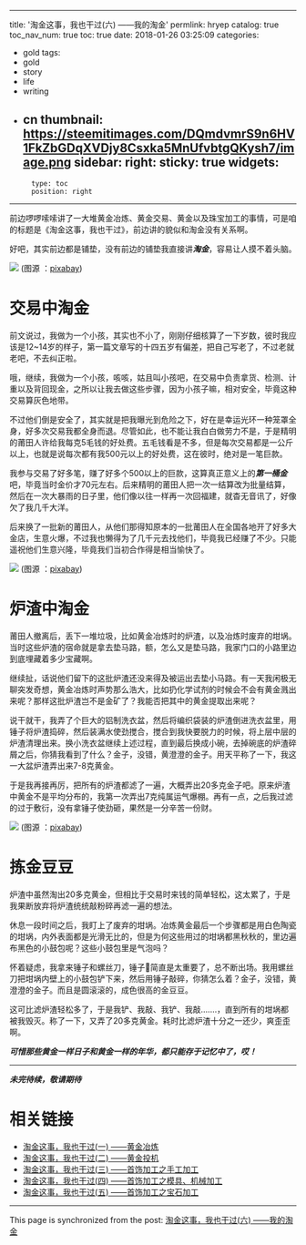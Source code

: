
---
title: '淘金这事，我也干过(六) ——我的淘金'
permlink: hryep
catalog: true
toc_nav_num: true
toc: true
date: 2018-01-26 03:25:09
categories:
- gold
tags:
- gold
- story
- life
- writing
- cn
thumbnail: https://steemitimages.com/DQmdvmrS9n6HV1FkZbGDqXVDjy8Csxka5MnUfvbtgQKysh7/image.png
sidebar:
    right:
        sticky: true
widgets:
    -
        type: toc
        position: right
---


前边啰啰嗦嗦讲了一大堆黄金冶炼、黄金交易、黄金以及珠宝加工的事情，可是咱的标题是《淘金这事，我也干过》，前边讲的貌似和淘金没有关系啊。

好吧，其实前边都是铺垫，没有前边的铺垫我直接讲***淘金***，容易让人摸不着头脑。

![](https://steemitimages.com/DQmdvmrS9n6HV1FkZbGDqXVDjy8Csxka5MnUfvbtgQKysh7/image.png)
(图源 ：[pixabay](https://pixabay.com))


# 交易中淘金

前文说过，我做为一个小孩，其实也不小了，刚刚仔细核算了一下岁数，彼时我应该是12~14岁的样子，第一篇文章写的十四五岁有偏差，把自己写老了，不过老就老吧，不去纠正啦。

哦，继续，我做为一个小孩，咳咳，姑且叫小孩吧，在交易中负责拿货、检测、计重以及背回现金，之所以让我去做这些步骤，因为小孩子嘛，相对安全，毕竟这种交易算灰色地带。

不过他们倒是安全了，其实就是把我曝光到危险之下，好在是幸运光环一种笼罩全身，好多次交易我都全身而退。尽管如此，也不能让我白白做劳力不是，于是精明的莆田人许给我每克5毛钱的好处费。五毛钱看是不多，但是每次交易都是一公斤以上，也就是说每次都有我500元以上的好处费，这在彼时，绝对是一笔巨款。

我参与交易了好多笔，赚了好多个500以上的巨款，这算真正意义上的***第一桶金***吧，毕竟当时金价才70元左右。后来精明的莆田人把一次一结算改为批量结算，然后在一次大暴雨的日子里，他们像以往一样再一次回福建，就杳无音讯了，好像欠了我几千大洋。

后来换了一批新的莆田人，从他们那得知原本的一批莆田人在全国各地开了好多大金店，生意火爆，不过我也懒得为了几千元去找他们，毕竟我已经赚了不少。只能遥祝他们生意兴隆，毕竟我们当初合作得是相当愉快了。

![](https://steemitimages.com/DQmP1PsqtRDD1m9SKtJBwuZNxcA7Q8MixRdmRZe8cVZ88du/image.png)
(图源 ：[pixabay](https://pixabay.com))

# 炉渣中淘金

莆田人撤离后，丢下一堆垃圾，比如黄金冶炼时的炉渣，以及冶炼时废弃的坩埚。当时这些炉渣的宿命就是拿去垫马路，额，怎么又是垫马路，我家门口的小路里边到底埋藏着多少宝藏啊。

继续扯，话说他们留下的这批炉渣还没来得及被运出去垫小马路。有一天我闲极无聊突发奇想，黄金冶炼时声势那么浩大，比如扔化学试剂的时候会不会有黄金溅出来呢？那样这批炉渣岂不是金矿了？我能否把其中的黄金提取出来呢？

说干就干，我弄了个巨大的铝制洗衣盆，然后将编织袋装的炉渣倒进洗衣盆里，用锤子将炉渣捣碎，然后装满水使劲搅合，搅合到我快要脱力的时候，将上层中层的炉渣清理出来。换小洗衣盆继续上述过程，直到最后换成小碗，去掉碗底的炉渣碎屑之后，你猜我看到了什么？金子，没错，黄澄澄的金子。用天平称了一下，我这一大盆炉渣弄出来7-8克黄金。

于是我再接再厉，把所有的炉渣都滤了一遍，大概弄出20多克金子吧。原来炉渣中黄金不是平均分布的，我第一次弄出7克纯属运气爆棚。再有一点，之后我过滤的过于敷衍，没有拿锤子使劲砸，果然是一分辛苦一份财。

![](https://steemitimages.com/DQmdn8X2u3SPD2XQoNbo24KetYmvf6rFW9u4Akd2pZ2ksoD/image.png)
(图源 ：[pixabay](https://pixabay.com))

# 拣金豆豆

炉渣中虽然淘出20多克黄金，但相比于交易时来钱的简单轻松，这太累了，于是我果断放弃将炉渣统统敲粉碎再滤一遍的想法。

休息一段时间之后，我盯上了废弃的坩埚。冶炼黄金最后一个步骤都是用白色陶瓷的坩埚，内外表面都是光滑无比的，但是为何这些用过的坩埚都黑秋秋的，里边遍布黑色的小鼓包呢？这些小鼓包里是气泡吗？

怀着疑虑，我拿来锤子和螺丝刀，锤子🔨简直是太重要了，总不断出场。我用螺丝刀把坩埚内壁上的小鼓包铲下来，然后用锤子敲碎，你猜怎么着？金子，没错，黄澄澄的金子。而且是圆滚滚的，成色很高的金豆豆。

这可比滤炉渣轻松多了，于是我铲、我敲、我铲、我敲.......，直到所有的坩埚都被我毁灭。称了一下，又弄了20多克黄金。耗时比滤炉渣十分之一还少，爽歪歪啊。

***可惜那些黄金一样日子和黄金一样的年华，都只能存于记忆中了，哎！***

----

***未完待续，敬请期待***

# 相关链接

* [淘金这事，我也干过(一) ——黄金冶炼](https://steemit.com/gold/@oflyhigh/6pe2sh)
* [淘金这事，我也干过(二) ——黄金投机](https://steemit.com/gold/@oflyhigh/6ivo3s)
* [淘金这事，我也干过(三) ——首饰加工之手工加工](https://steemit.com/gold/@oflyhigh/3t5wnp)
* [淘金这事，我也干过(四) ——首饰加工之模具、机械加工](https://steemit.com/gold/@oflyhigh/33ykgr)
* [淘金这事，我也干过(五) ——首饰加工之宝石加工](https://steemit.com/gold/@oflyhigh/21swdw)

- - -

This page is synchronized from the post: [淘金这事，我也干过(六) ——我的淘金](https://steemit.com/@oflyhigh/hryep)
